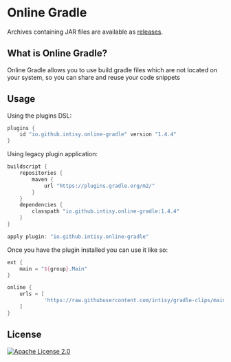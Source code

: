 # Online Gradle

Archives containing JAR files are available as [releases](https://github.com/intisy/online-gradle/releases).

## What is Online Gradle?

Online Gradle allows you to use build.gradle files which are not located on your system, so you can share and reuse your code snippets

## Usage

Using the plugins DSL:

```groovy
plugins {
    id "io.github.intisy.online-gradle" version "1.4.4"
}
```

Using legacy plugin application:

```groovy
buildscript {
    repositories {
        maven {
            url "https://plugins.gradle.org/m2/"
        }
    }
    dependencies {
        classpath "io.github.intisy.online-gradle:1.4.4"
    }
}

apply plugin: "io.github.intisy.online-gradle"
```

Once you have the plugin installed you can use it like so:

```groovy
ext {
    main = "${group}.Main"
}

online {
    urls = [
            'https://raw.githubusercontent.com/intisy/gradle-clips/main/shadowJar.gradle'
    ]
}
```

## License

[![Apache License 2.0](https://img.shields.io/badge/License-Apache_2.0-blue.svg)](LICENSE)
